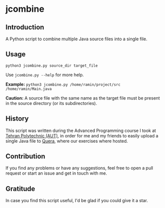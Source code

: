 # jcombine

## Introduction
A Python script to combine multiple Java source files into a single file.

## Usage
`python3 jcombine.py source_dir target_file`

Use `jcombine.py --help` for more help.

**Example:** `python3 jcombine.py /home/ramin/project/src /home/ramin/Main.java`

**Caution:** A source file with the same name as the target file must be present in the source directory (or its subdirectories).

## History
This script was written during the Advanced Programming course I took at [Tehran Polytechnic (AUT)][1],
in order for me and my friends to easily upload a single Java file to [Quera][2], where our exercises where hosted.

## Contribution
If you find any problems or have any suggestions, feel free to open a pull request or start an issue and get in touch with me.

## Gratitude
In case you find this script useful, I'd be glad if you could give it a star.

[1]: https://aut.ac.ir/en
[2]: https://quera.org/
